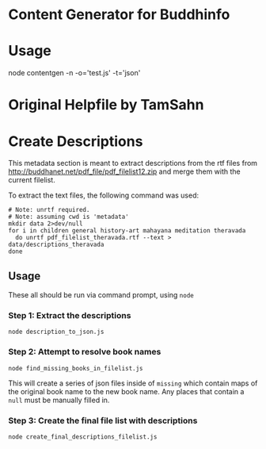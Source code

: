 # Content Generator for Buddhinfo

# Usage
node contentgen -n -o='test.js' -t='json'


# Original Helpfile by TamSahn

# Create Descriptions

This metadata section is meant to extract descriptions from the rtf files from http://buddhanet.net/pdf_file/pdf_filelist12.zip and merge them with the current filelist.

To extract the text files, the following command was used:

```
# Note: unrtf required.
# Note: assuming cwd is 'metadata'
mkdir data 2>dev/null
for i in children general history-art mahayana meditation theravada
  do unrtf pdf_filelist_theravada.rtf --text > data/descriptions_theravada
done
```

## Usage

These all should be run via command prompt, using `node`

### Step 1: Extract the descriptions

    node description_to_json.js 

### Step 2: Attempt to resolve book names

    node find_missing_books_in_filelist.js

This will create a series of json files inside of `missing` which contain maps of the original book name to the new book name.
Any places that contain a `null` must be manually filled in.


### Step 3: Create the final file list with descriptions

    node create_final_descriptions_filelist.js

